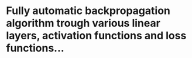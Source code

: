 # Fully automatic backpropagation algorithm trough various linear layers, activation functions and loss functions...

